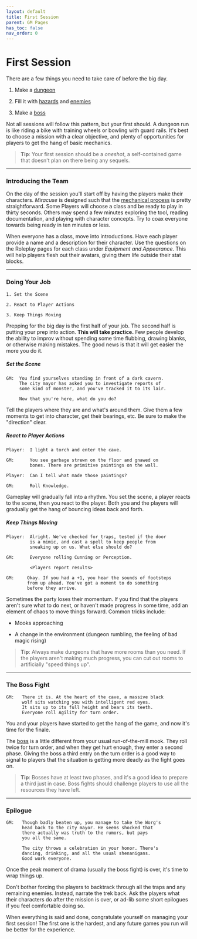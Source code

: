 ```yaml
---
layout: default
title: First Session
parent: GM Pages
has_toc: false
nav_order: 0
---
```


# First Session

There are a few things you need to take care of before the big day.

1. Make a [dungeon](making_dungeons.html)

2. Fill it with [hazards](making_hazards.html) and [enemies](making_enemies/index.html)

3. Make a [boss](making_enemies/bosses.html)

Not all sessions will follow this pattern, but your first should. A dungeon run is like riding a bike with training wheels or bowling with guard rails. It's best to choose a mission with a clear objective, and plenty of opportunities for players to get the hang of basic mechanics.

> **Tip**: Your first session should be a _oneshot_, a self-contained game that doesn't plan on there being any sequels.

---

### Introducing the Team

On the day of the session you'll start off by having the players make their characters. _Miracuse_ is designed such that the [mechanical process](../game_sheets.html) is pretty straightforward. Some Players will choose a class and be ready to play in thirty seconds. Others may spend a few minutes exploring the tool, reading documentation, and playing with character concepts. Try to coax everyone towards being ready in ten minutes or less.

When everyone has a class, move into introductions. Have each player provide a name and a description for their character. Use the questions on the Roleplay pages for each class under _Equipment and Appearance_. This will help players flesh out their avatars, giving them life outside their stat blocks.

---

### Doing Your Job

```
1. Set the Scene

2. React to Player Actions

3. Keep Things Moving
```

Prepping for the big day is the first half of your job. The second half is putting your prep into action. **This will take practice.** Few people develop the ability to improv without spending some time flubbing, drawing blanks, or otherwise making mistakes. The good news is that it will get easier the more you do it.

##### Set the Scene

```
GM:  You find yourselves standing in front of a dark cavern.
     The city mayor has asked you to investigate reports of
     some kind of monster, and you've tracked it to its lair.

     Now that you're here, what do you do?
```

Tell the players where they are and what's around them. Give them a few moments to get into character, get their bearings, etc. Be sure to make the "direction" clear.

##### React to Player Actions

```
Player:  I light a torch and enter the cave.

GM:      You see garbage strewn on the floor and gnawed on
         bones. There are primitive paintings on the wall.

Player:  Can I tell what made those paintings?

GM:      Roll Knowledge.
```

Gameplay will gradually fall into a rhythm. You set the scene, a player reacts to the scene, then you react to the player. Both you and the players will gradually get the hang of bouncing ideas back and forth.

##### Keep Things Moving

```
Player:  Alright. We've checked for traps, tested if the door
         is a mimic, and cast a spell to keep people from
         sneaking up on us. What else should do?

GM:      Everyone rolling Cunning or Perception.

         <Players report results>

GM:     Okay. If you had a +1, you hear the sounds of footsteps
        from up ahead. You've got a moment to do something
        before they arrive.
```

Sometimes the party loses their momentum. If you find that the players aren't sure what to do next, or haven't made progress in some time, add an element of chaos to move things forward. Common tricks include:

- Mooks approaching

- A change in the environment (dungeon rumbling, the feeling of bad magic rising)

> **Tip**: Always make dungeons that have more rooms than you need. If the players aren't making much progress, you can cut out rooms to artificially "speed things up".

---

### The Boss Fight

```
GM:   There it is. At the heart of the cave, a massive black
      wolf sits watching you with intelligent red eyes.
      It sits up to its full height and bears its teeth.
      Everyone roll Agility for turn order.
```

You and your players have started to get the hang of the game, and now it's time for the finale.

The [boss](making_enemies/bosses.html) is a little different from your usual run-of-the-mill mook. They roll twice for turn order, and when they get hurt enough, they enter a second phase. Giving the boss a third entry on the turn order is a good way to signal to players that the situation is getting more deadly as the fight goes on.

> **Tip**: Bosses have at least two phases, and it's a good idea to prepare a third just in case. Boss fights should challenge players to use all the resources they have left.

---

### Epilogue

```
GM:   Though badly beaten up, you manage to take the Worg's
      head back to the city mayor. He seems shocked that
      there actually was truth to the rumors, but pays
      you all the same.

      The city throws a celebration in your honor. There's
      dancing, drinking, and all the usual shenanigans.
      Good work everyone.
```

Once the peak moment of drama (usually the boss fight) is over, it's time to wrap things up.

Don't bother forcing the players to backtrack through all the traps and any remaining enemies. Instead, narrate the trek back. Ask the players what their characters do after the mission is over, or ad-lib some short epilogues if you feel comfortable doing so.

When everything is said and done, congratulate yourself on managing your first session! The first one is the hardest, and any future games you run will be better for the experience.
